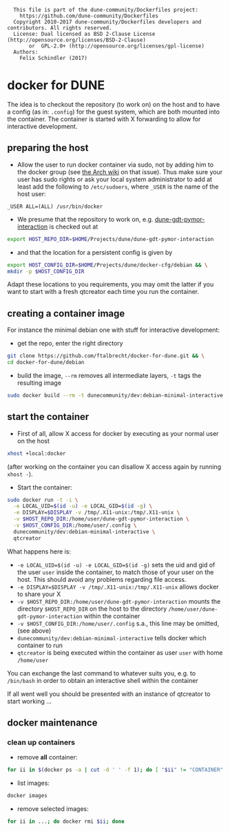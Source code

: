 ```
  This file is part of the dune-community/Dockerfiles project:
    https://github.com/dune-community/Dockerfiles
  Copyright 2010-2017 dune-community/Dockerfiles developers and contributors. All rights reserved.
  License: Dual licensed as BSD 2-Clause License (http://opensource.org/licenses/BSD-2-Clause)
       or  GPL-2.0+ (http://opensource.org/licenses/gpl-license)
  Authors:
    Felix Schindler (2017)
```

# docker for DUNE

The idea is to checkout the repository (to work on) on the host and to have a config (as in: `.config`) for the guest system, which are both mounted into the container.
The container is started with X forwarding to allow for interactive development.

## preparing the host

* Allow the user to run docker container via sudo, not by adding him to the docker group (see [the Arch wiki](https://wiki.archlinux.org/index.php/Docker#Installation) on that issue).
  Thus make sure your user has sudo rights or ask your local system administrator to add at least add the following to `/etc/sudoers`, where `_USER` is the name of the host user:
```
_USER ALL=(ALL) /usr/bin/docker
```
* We presume that the repository to work on, e.g. [dune-gdt-pymor-interaction](https://github.com-dune-community/dune-gdt-pymor-interaction) is checked out at
```bash
export HOST_REPO_DIR=$HOME/Projects/dune/dune-gdt-pymor-interaction
```
* and that the location for a persistent config is given by
```bash
export HOST_CONFIG_DIR=$HOME/Projects/dune/docker-cfg/debian && \
mkdir -p $HOST_CONFIG_DIR
```

Adapt these locations to you requirements, you may omit the latter if you want to start with a fresh qtcreator each time you run the container.
## creating a container image

For instance the minimal debian one with stuff for interactive development:

* get the repo, enter the right directory

```bash
git clone https://github.com/ftalbrecht/docker-for-dune.git && \
cd docker-for-dune/debian
```

* build the image, `--rm` removes all intermediate layers, `-t` tags the resulting image

```bash
sudo docker build --rm -t dunecommunity/dev:debian-minimal-interactive -f Dockerfile.minimal-interactive .
```

## start the container

* First of all, allow X access for docker by executing as your normal user on the host
```bash
xhost +local:docker
```
  (after working on the container you can disallow X access again by running `xhost -`).

* Start the container:
```bash
sudo docker run -t -i \
  -e LOCAL_UID=$(id -u) -e LOCAL_GID=$(id -g) \
  -e DISPLAY=$DISPLAY -v /tmp/.X11-unix:/tmp/.X11-unix \
  -v $HOST_REPO_DIR:/home/user/dune-gdt-pymor-interaction \
  -v $HOST_CONFIG_DIR:/home/user/.config \
  dunecommunity/dev:debian-minimal-interactive \
  qtcreator
```
  What happens here is:
  * `-e LOCAL_UID=$(id -u) -e LOCAL_GID=$(id -g)` sets the uid and gid of the user `user` inside the container, to match those of your user on the host.
    This should avoid any problems regarding file access.
  * `-e DISPLAY=$DISPLAY -v /tmp/.X11-unix:/tmp/.X11-unix` allows docker to share your X
  * `-v $HOST_REPO_DIR:/home/user/dune-gdt-pymor-interaction` mounts the directory `$HOST_REPO_DIR` on the host to the directory `/home/user/dune-gdt-pymor-interaction` within the container
  * `-v $HOST_CONFIG_DIR:/home/user/.config` s.a., this line may be omitted, (see above)
  * `dunecommunity/dev:debian-minimal-interactive` tells docker which container to run
  * `qtcreator` is being executed within the container as user `user` with home `/home/user`
  
  You can exchange the last command to whatever suits you, e.g. to `/bin/bash` in order to obtain an interactive shell within the container
  
If all went well you should be presented with an instance of qtcreator to start working ...

## docker maintenance

### clean up containers

* remove __all__ container:

```bash
for ii in $(docker ps -a | cut -d ' ' -f 1); do [ "$ii" != "CONTAINER" ] && docker rm $ii; done
```

* list images:

```bash
docker images
```

* remove selected images:
```bash
for ii in ...; do docker rmi $ii; done
```

